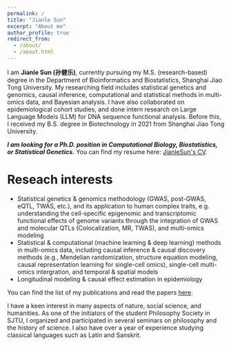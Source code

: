 ```yaml
---
permalink: /
title: "Jianle Sun"
excerpt: "About me"
author_profile: true
redirect_from: 
  - /about/
  - /about.html
---
```


I am **Jianle Sun (孙健乐)**, currently pursuing my M.S. (research-based) degree in the Department of Bioinformatics and Biostatistics, Shanghai Jiao Tong University. My researching field includes statistical genetics and genomics, causal inference, computational and statistical methods in multi-omics data, and Bayesian analysis. I have also collaborated on epidemiological cohort studies, and done intern research on Large Language Models (LLM) for DNA sequence functional analysis. Before this, I received my B.S. degree in Biotechnology in 2021 from Shanghai Jiao Tong University. 

***I am looking for a Ph.D. position in Computational Biology, Biostatistics, or Statistical Genetics.*** You can find my resume here: [JianleSun's CV](../files/CV_JianleSun.pdf).

Reseach interests
======
* Statistical genetics & genomics methodology (GWAS, post-GWAS, eQTL, TWAS, etc.), and its application to human complex traits, e.g. understanding the cell-specific epigenomic and transcriptomic functional effects of genome variants through the integration of GWAS and molecular QTLs (Colocalization, MR, TWAS), and multi-omics modeling <br>
* Statistical & computational (machine learning & deep learning) methods in multi-omics data, including causal inference & causal discovery methods (e.g., Mendelian randomization, structure equation modeling, causal representation learning for single-cell omics), single-cell multi-omics intergration, and temporal & spatial models <br>
* Longitudinal modeling & causal effect estimation in epidemiology

You can find the list of my publications and read the papers [here](https://sjl-sjtu.github.io/publications/).

I have a keen interest in many aspects of nature, social science, and humanities. As one of the initiators of the student Philosophy Society in SJTU, I organized and participated in several seminars on philosophy and the history of science. I also have over a year of experience studying classical languages such as Latin and Sanskrit.

